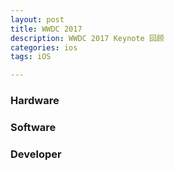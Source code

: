 ```yaml
---
layout: post
title: WWDC 2017
description: WWDC 2017 Keynote 回顾
categories: ios
tags: iOS

---
```

### Hardware  

### Software

### Developer